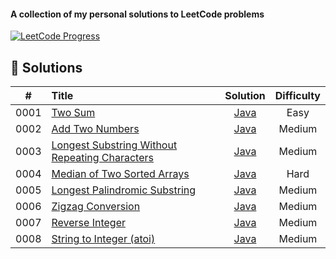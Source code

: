 
#### A collection of my personal solutions to LeetCode problems

[![LeetCode Progress](https://img.shields.io/badge/Problems%20Solved-8%2F3615-orange?style=for-the-badge&logo=leetcode)](https://leetcode.com/)

## 📝 Solutions

|  #   | Title                                                                                                                                          |                               Solution                                | Difficulty |
|:----:|:-----------------------------------------------------------------------------------------------------------------------------------------------|:---------------------------------------------------------------------:|:----------:|
| 0001 | [Two Sum](https://leetcode.com/problems/two-sum/)                                                                                              |                    [Java](Java/0001-two-sum.java)                     |    Easy    |
| 0002 | [Add Two Numbers](https://leetcode.com/problems/add-two-numbers/)                                                                              |                [Java](Java/0002-add-two-numbers.java)                 |   Medium   |
| 0003 | [Longest Substring Without Repeating Characters](https://leetcode.com/problems/longest-substring-without-repeating-characters/)                | [Java](Java/0003-longest-substring-without-repeating-characters.java) |   Medium   |
| 0004 | [Median of Two Sorted Arrays](https://leetcode.com/problems/median-of-two-sorted-arrays/)                                                      |          [Java](Java/0004-median-of-two-sorted-arrays.java)           |    Hard    |
| 0005 | [Longest Palindromic Substring](https://leetcode.com/problems/longest-palindromic-substring/)                                                  |         [Java](Java/0005-longest-palindromic-substring.java)          |   Medium   |
| 0006 | [Zigzag Conversion](https://leetcode.com/problems/zigzag-conversion/)                                                                          |               [Java](Java/0006-zigzag-conversion.java)                |   Medium   |
| 0007 | [Reverse Integer](https://leetcode.com/problems/reverse-integer/)                                                                              |                [Java](Java/0007-reverse-integer.java)                 |   Medium   |
| 0008 | [String to Integer (atoi)](https://leetcode.com/problems/string-to-integer-atoi/)                                                              |            [Java](Java/0008-string-to-integer-(atoi).java)            |   Medium   |
